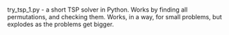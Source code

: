 #

try_tsp_1.py - a short TSP solver in Python. Works by finding all permutations, and
checking them.  Works, in a way, for small problems, but explodes as the problems 
get bigger.


